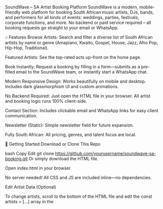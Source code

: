SoundWave – SA Artist Booking Platform
SoundWave is a modern, mobile-friendly web platform for booking South African music artists, DJs, bands, and performers for all kinds of events: weddings, parties, festivals, corporate functions, and more.
No backend or paid service required – all booking requests go straight to your email or WhatsApp.

🎶 Features
Browse Artists: Search and filter a diverse list of South African artists by name or genre (Amapiano, Kwaito, Gospel, House, Jazz, Afro Pop, Hip-Hop, Traditional).

Featured Artists: See the top-rated acts up-front on the home page.

Book Instantly: Request a booking by filling in a form—submits as a pre-filled email to the SoundWave team, or instantly start a WhatsApp chat.

Modern Responsive Design: Works beautifully on mobile and desktop. Includes dark glassmorphism UI and custom animations.

No Backend Required: Just open the HTML file in your browser. All artist and booking logic runs 100% client-side.

Contact Section: Includes clickable email and WhatsApp links for easy client communication.

Newsletter (Static): Simple newsletter field for future expansion.

Fully South African: All pricing, genres, and talent focus are local.

🚀 Getting Started
Download or Clone This Repo

bash
Copy
Edit
git clone https://github.com/yourusername/soundwave-sa-booking.git
Or simply download the HTML file.

Open index.html in your browser

No server needed!
All CSS and JS are included inline—no dependencies.

Edit Artist Data (Optional)

To change artists, scroll to the bottom of the HTML file and edit the const artists = [...] array in the <script> block.

Change Contact Email/WhatsApp (Optional)

Replace the email (l.mmakola3@gmail.com) and WhatsApp number (084 441 4181) in the HTML and JS sections with your own.

✨ How It Works
Artist Discovery:

Browse all artists or filter by genre.

"Featured Artists" automatically shows the top 3 highest-rated performers.

Booking an Artist:

Click Book Artist or Book Now.

Fill in event details and click Send Booking Request.

Your mail app will open, pre-filled with all the info for quick sending.

Or click Book via WhatsApp for instant booking chat.

No paid form builders or backend.

All bookings are handled via free mailto: (email) or WhatsApp links.

📦 Folder/File Structure
All-in-one HTML file, easy to move or host anywhere:

diff
Copy
Edit
index.html
You can add your own images or replace the Unsplash images in the artists array if desired.

🛠️ Customization
Add/Edit Artists:
Edit the artists array in the <script> tag.

Change Genres:
Update the <select> genre filter and the artists array.

Change Branding:
Edit titles, descriptions, colors, and images as needed.

Email/WhatsApp Contact:
Replace with your own details.

💡 Credits
Design & Development: Gomolemo Mmakola

Icons: Lucide, Unsplash for demo artist images.

📲 Demo
Open index.html in your web browser.
Try booking an artist—see how easy and fast it is!

📝 License
MIT – Free for personal or commercial use.
Please credit the original author if you use or share publicly.

SoundWave – Connecting South Africa’s best musical talent with your next unforgettable event.
